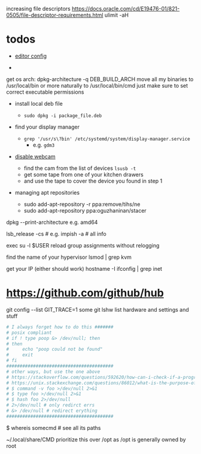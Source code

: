increasing file descriptors
<https://docs.oracle.com/cd/E19476-01/821-0505/file-descriptor-requirements.html>
    ulimit -aH

# todos

- [editor config](https://github.com/editorconfig/editorconfig/wiki/EditorConfig-Properties)

-
get os arch: dpkg-architecture -q DEB_BUILD_ARCH
move all my binaries to /usr/local/bin
    or more naturally to /usr/local/bin/cmd
        just make sure to set correct executable permissions

- install local deb file
  - `sudo dpkg -i package_file.deb`

- find your display manager
  - `grep '/usr/s\?bin' /etc/systemd/system/display-manager.service`
    - e.g. `gdm3`
- [disable webcam](https://askubuntu.com/questions/166809/how-can-i-disable-my-webcam)
  - find the cam from the list of devices `lsusb -t`
  - get some tape from one of your kitchen drawers
  - and use the tape to cover the device you found in step 1

- managing apt repositories
  - sudo add-apt-repository -r ppa:remove/tihs/ne
  - sudo add-apt-repository ppa:oguzhaninan/stacer

dpkg --print-architecture
    e.g. amd64

lsb_release
  -cs # e.g. impish
  -a # all info

exec su -l $USER
  reload group assignments without relogging

find the name of your hypervisor
  lsmod | grep kvm

get your IP (either should work)
  hostname -I
  ifconfig | grep inet

# <https://github.com/github/hub>

git config --list
GIT_TRACE=1 some git
lshw list hardware and settings and stuff

```sh
# I always forget how to do this #######
# posix compliant
# if ! type poop &> /dev/null; then
# then
#     echo "poop could not be found"
#     exit
# fi
########################################
# other ways, but use the one above
# https://stackoverflow.com/questions/592620/how-can-i-check-if-a-program-exists-from-a-bash-script
# https://unix.stackexchange.com/questions/86012/what-is-the-purpose-of-the-hash-command
# $ command -v foo >/dev/null 2>&1
# $ type foo >/dev/null 2>&1
# $ hash foo 2>/dev/null
# 2>/dev/null # only redirct errs
# &> /dev/null # redirect erything
########################################
```

$ whereis somecmd # see all its paths

~/.local/share/CMD
  prioritize this over /opt
  as /opt is generally owned by root
